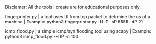 Disclamer: All the tools i create are for educational purposes only.

fingerprinter.py | a tool uses ttl from tcp packet to detrmine the os of a machine | Example: python3 fingerprinter.py -H IP -sP 5555 -dP 21  

icmp_flood.py | a simple icmp/syn flooding tool using scapy | Example: python3 icmp_flood.py -H IP -c 100
